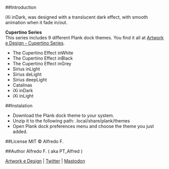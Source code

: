 ##Introduction    
  
iXi inDark, was designed with a translucent dark effect, with smooth animation when it fade in/out.  
  
**Cupertino Series**  
This series includes 9 different Plank dock themes. You find it all at [Artwork e Design - Cupertino Series](https://artworkedesign.wordpress.com/tag/cupertino-series/).

- The Cupertino Effect inWhite
- The Cupertino Effect inBlack
- The Cupertino Effect inGrey
- Sirius inLight
- Sirius deLight
- Sirius deepLight
- Catalinas
- iXi inDark
- iXi inLight  
  
##Instalation  
  
- Download the Plank dock theme to your system.
- Unzip it to the following path:  .local/share/plank/themes
- Open Plank dock preferences menu and choose the theme you just added. 
  
##License
  MIT © Alfredo F.  
  
##Author
Alfredo F. ( aka PT_Alfred )

[Artwork e Design](https://artworkedesign.wordpress.com)   |   [Twitter](https://twitter.com/ArtworkeDesign)    |    [Mastodon](https://mastodon.art/@PTalfred)
